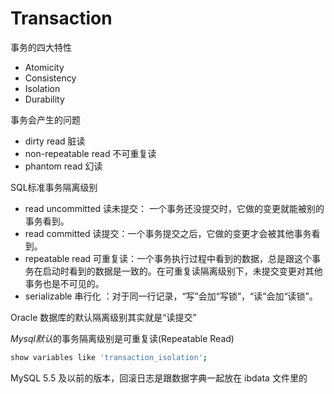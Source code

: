 # Transaction

事务的四大特性

- Atomicity
- Consistency
- Isolation
- Durability

事务会产生的问题

- dirty read 脏读
- non-repeatable read 不可重复读
- phantom read 幻读

SQL标准事务隔离级别

- read uncommitted 读未提交： 一个事务还没提交时，它做的变更就能被别的事务看到。
- read committed 读提交：一个事务提交之后，它做的变更才会被其他事务看到。
- repeatable read 可重复读：一个事务执行过程中看到的数据，总是跟这个事务在启动时看到的数据是一致的。在可重复读隔离级别下，未提交变更对其他事务也是不可见的。
- serializable 串行化 ：对于同一行记录，“写”会加“写锁”，“读”会加“读锁”。

Oracle 数据库的默认隔离级别其实就是“读提交”

*Mysql默认*的事务隔离级别是可重复读(Repeatable Read)

```bash
show variables like 'transaction_isolation';
```

MySQL 5.5 及以前的版本，回滚日志是跟数据字典一起放在 ibdata 文件里的

